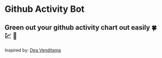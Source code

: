 # Github Activity Bot

Green out your github activity chart out easily :four_leaf_clover: :chart: :green_heart:
----
Inspired by: [Dea Venditama](https://medium.com/analytics-vidhya/simple-whatsapp-automation-using-python3-and-selenium-77dad606284b)
